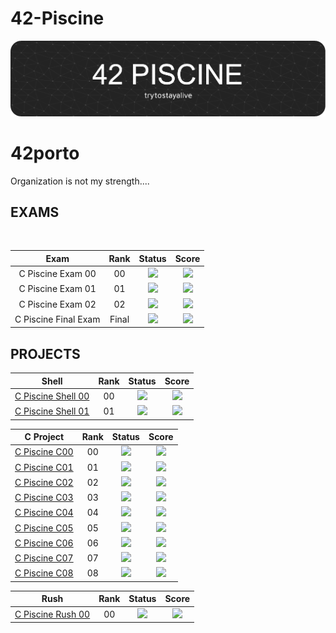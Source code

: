 # 42-Piscine

![Header](https://raw.githubusercontent.com/luis-ffe/luis-ffe/main/profile/github-header-image.png)


# 42porto

Organization is not my strength....


## EXAMS

</br>
<div align="center">

| Exam | Rank | Status | Score | 
| :---: | :---: | :---: | :---: |
| C Piscine Exam 00| 00 | <img src="https://img.shields.io/badge/status-done-success" /> | <img src="https://img.shields.io/badge/score-30%20%2F%20100%20%E2%98%85-sucess" />
| C Piscine Exam 01| 01 | <img src="https://img.shields.io/badge/status-done-success" /> | <img src="https://img.shields.io/badge/score-60%20%2F%20100%20%E2%98%85-sucess" />
| C Piscine Exam 02| 02 | <img src="https://img.shields.io/badge/status-done-success" /> | <img src="https://img.shields.io/badge/score-40%20%2F%20100%20%E2%98%85-sucess" />
| C Piscine Final Exam| Final | <img src="https://img.shields.io/badge/status-done-success" /> | <img src="https://img.shields.io/badge/score-60%20%2F%20100%20%E2%98%85-sucess" />
</div>

## PROJECTS

<div align="center">
	
| Shell | Rank | Status | Score | 
| :---: | :---: | :---: | :---: |
| [C Piscine Shell 00](https://github.com/luis-ffe/42-piscine)| 00 | <img src="https://img.shields.io/badge/status-done-success" /> | <img src="https://img.shields.io/badge/score-85%20%2F%20100-success" />
| [C Piscine Shell 01](https://github.com/luis-ffe/42-piscine)| 01 | <img src="https://img.shields.io/badge/status-done-success" /> | <img src="https://img.shields.io/badge/score-70%20%2F%20100-success" /> |

| C Project | Rank | Status | Score | 
| :---: | :---: | :---: | :---: |
| [C Piscine C00](https://github.com/luis-ffe/42-piscine/tree/main/piscine/C%20Piscine%20C%2000)| 00 | <img src="https://img.shields.io/badge/status-done-success" /> | <img src="https://img.shields.io/badge/score-50%20%2F%20100-success" />
| [C Piscine C01](https://github.com/luis-ffe/42-piscine/tree/main/piscine/C%20Piscine%20C%2001)| 01 | <img src="https://img.shields.io/badge/status-done-success" /> | <img src="https://img.shields.io/badge/score-100%20%2F%20100-success" /> |
| [C Piscine C02](https://github.com/luis-ffe/42-piscine/tree/main/piscine/C%20Piscine%20C%2002)| 02 | <img src="https://img.shields.io/badge/status-done-success" /> | <img src="https://img.shields.io/badge/score-75%20%2F%20100-success" /> |
| [C Piscine C03](https://github.com/luis-ffe/42-piscine/tree/main/piscine/C%20Piscine%20C%2003)| 03 | <img src="https://img.shields.io/badge/status-done-success" /> | <img src="https://img.shields.io/badge/score-75%20%2F%20100-success" /> |
| [C Piscine C04](https://github.com/luis-ffe/42-piscine/tree/main/piscine/C%20Piscine%20C%2004)| 04 | <img src="https://img.shields.io/badge/status-done-success" /> | <img src="https://img.shields.io/badge/score-85%20%2F%20100-success" /> |
| [C Piscine C05](https://github.com/luis-ffe/42-piscine/tree/main/piscine/C%20Piscine%20C%2005)| 05 | <img src="https://img.shields.io/badge/status-done-success" /> | <img src="https://img.shields.io/badge/score-80%20%2F%20100-success" /> |
| [C Piscine C06](https://github.com/luis-ffe/42-piscine)| 06 | <img src="https://img.shields.io/badge/status-done-success" /> | <img src="https://img.shields.io/badge/score-100%20%2F%20100-success" /> |
| [C Piscine C07](https://github.com/luis-ffe/42-piscine)| 07 | <img src="https://img.shields.io/badge/status-done-success" /> | <img src="https://img.shields.io/badge/score-60%20%2F%20100-success" /> |
| [C Piscine C08](https://github.com/luis-ffe/42-piscine)| 08 | <img src="https://img.shields.io/badge/status-done-success" /> | <img src="https://img.shields.io/badge/score-100%20%2F%20100-success" /> |

| Rush | Rank | Status | Score | 
| :---: | :---: | :---: | :---: |
| [C Piscine Rush 00](https://github.com/luis-ffe/42-piscine)| 00 | <img src="https://img.shields.io/badge/status-done-success" /> |  <img src="https://img.shields.io/badge/score-116%20%2F%20100-success" /> |

</div>
